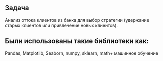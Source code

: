 ## Задача
Анализ оттока клиентов из банка для выбор стратегии (удержание старых клиентов или привлечение новых клиентов).
## Были использованы такие библиотеки как:
Pandas, Matplotlib, Seaborn, numpy, sklearn, math+ машинное обучение